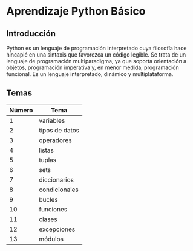 <!-- generar un archivo readme con el contenido visto en la ruta de aprendizaje python basica -->

# Aprendizaje Python Básico

## Introducción

Python es un lenguaje de programación interpretado cuya filosofía hace hincapié en una sintaxis que favorezca un código legible. Se trata de un lenguaje de programación multiparadigma, ya que soporta orientación a objetos, programación imperativa y, en menor medida, programación funcional. Es un lenguaje interpretado, dinámico y multiplataforma.

<!-- temas -->

## Temas

| Número | Tema           |
| ------ | -------------- |
| 1      | variables      |
| 2      | tipos de datos |
| 3      | operadores     |
| 4      | listas         |
| 5      | tuplas         |
| 6      | sets           |
| 7      | diccionarios   |
| 8      | condicionales  |
| 9      | bucles         |
| 10     | funciones      |
| 11     | clases         |
| 12     | excepciones    |
| 13     | módulos        |
